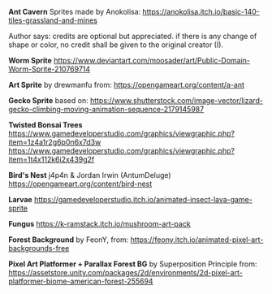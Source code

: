 **Ant Cavern**
Sprites made by Anokolisa:
https://anokolisa.itch.io/basic-140-tiles-grassland-and-mines

Author says:
credits are optional but appreciated.
if there is any change of shape or color, no credit shall be given to the original creator (I).



**Worm Sprite**
https://www.deviantart.com/moosader/art/Public-Domain-Worm-Sprite-210769714



**Art Sprite**
by drewmanfu
from: https://opengameart.org/content/a-ant



**Gecko Sprite**
based on:
https://www.shutterstock.com/image-vector/lizard-gecko-climbing-moving-animation-sequence-2179145987



**Twisted Bonsai Trees**
https://www.gamedeveloperstudio.com/graphics/viewgraphic.php?item=1z4a1r2g6p0n6x7d3w
https://www.gamedeveloperstudio.com/graphics/viewgraphic.php?item=1t4x112k6i2x439g2f



**Bird's Nest**
j4p4n & Jordan Irwin (AntumDeluge)
https://opengameart.org/content/bird-nest


**Larvae**
https://gamedeveloperstudio.itch.io/animated-insect-lava-game-sprite


**Fungus**
https://k-ramstack.itch.io/mushroom-art-pack


**Forest Background**
by FeonY, from:
https://feony.itch.io/animated-pixel-art-backgrounds-free


**Pixel Art Platformer + Parallax Forest BG**
by Superposition Principle
from: 
https://assetstore.unity.com/packages/2d/environments/2d-pixel-art-platformer-biome-american-forest-255694